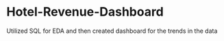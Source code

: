 # Hotel-Revenue-Dashboard
Utilized SQL for EDA and then created dashboard for the trends in the data 
